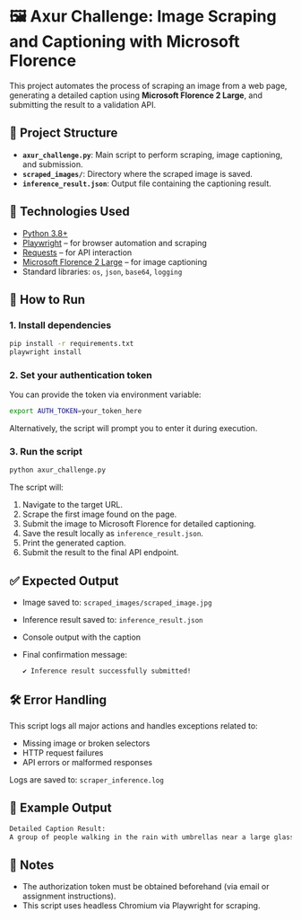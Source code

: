
# 🖼️ Axur Challenge: Image Scraping and Captioning with Microsoft Florence

This project automates the process of scraping an image from a web page, generating a detailed caption using **Microsoft Florence 2 Large**, and submitting the result to a validation API.

## 📁 Project Structure

* **`axur_challenge.py`**: Main script to perform scraping, image captioning, and submission.
* **`scraped_images/`**: Directory where the scraped image is saved.
* **`inference_result.json`**: Output file containing the captioning result.

## 🔧 Technologies Used

* [Python 3.8+](https://www.python.org/)
* [Playwright](https://playwright.dev/python/) – for browser automation and scraping
* [Requests](https://docs.python-requests.org/) – for API interaction
* [Microsoft Florence 2 Large](https://learn.microsoft.com/en-us/semantic-kernel/) – for image captioning
* Standard libraries: `os`, `json`, `base64`, `logging`

## 🚀 How to Run

### 1. Install dependencies

```bash
pip install -r requirements.txt
playwright install
```

### 2. Set your authentication token

You can provide the token via environment variable:

```bash
export AUTH_TOKEN=your_token_here
```

Alternatively, the script will prompt you to enter it during execution.

### 3. Run the script

```bash
python axur_challenge.py
```

The script will:

1. Navigate to the target URL.
2. Scrape the first image found on the page.
3. Submit the image to Microsoft Florence for detailed captioning.
4. Save the result locally as `inference_result.json`.
5. Print the generated caption.
6. Submit the result to the final API endpoint.

## ✅ Expected Output

* Image saved to: `scraped_images/scraped_image.jpg`
* Inference result saved to: `inference_result.json`
* Console output with the caption
* Final confirmation message:

  ```
  ✔️ Inference result successfully submitted!
  ```

## 🛠️ Error Handling

This script logs all major actions and handles exceptions related to:

* Missing image or broken selectors
* HTTP request failures
* API errors or malformed responses

Logs are saved to: `scraper_inference.log`

## 🧪 Example Output

```bash
Detailed Caption Result:
A group of people walking in the rain with umbrellas near a large glass building...
```

## 📩 Notes

* The authorization token must be obtained beforehand (via email or assignment instructions).
* This script uses headless Chromium via Playwright for scraping.

